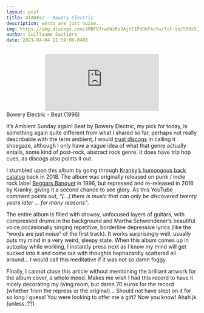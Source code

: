 ```yaml
---
layout: post
title: OTAD#42 - Bowery Electric
description: words are just noise...
img: https://img.discogs.com/zMBFV7rw0NzRx2AjYf1PdDkFknY=/fit-in/509x510/filters:strip_icc():format(jpeg):mode_rgb():quality(90)/discogs-images/R-323556-1292440813.jpeg.jpg
author: Guillaume Sautière
date: 2021-04-04 11:59:00-0400
---
```


<div class="row">
    <div class="col-sm mt-3 mt-md-0 video" align="center">
        <iframe src="https://www.youtube.com/embed/KAo4svd7IR4" frameborder="0" allow="accelerometer; autoplay; encrypted-media; gyroscope; picture-in-picture" allowfullscreen></iframe>
    </div>
</div>

<div class="caption">
    Bowery Electric - Beat (1996)
</div>

It’s Ambient Sunday again! Beat by Bowery Electric, my pick for today, is something again quite different from what I shared so far, perhaps not really describable with the term ambient, I would [trust discogs](https://www.discogs.com/Bowery-Electric-Beat/release/323556) in calling it shoegaze, although I only have a vague idea of what that genre actually entails, some kind of post-rock, abstract rock genre. It does have trip hop cues, as discogs also points it out.

I stumbled upon this album by going through [Kranky’s humongous back catalog](https://kranky.bandcamp.com/) back in 2018. The album was originally released on punk / indie rock label [Beggars Banquet](https://www.discogs.com/label/2056-Beggars-Banquet) in 1996, but repressed and re-released in 2016 by Kranky, giving it a second chance to see glory. As this YouTube comment points out, *“[...] there is music that can only be discovered twenty years later ... for many reasons”*.

The entire album is filled with drowsy, unfocused layers of guitars, with compressed drums in the background and Martha Schwendener’s beautiful voice occasionally singing repetitive, borderline depressive lyrics (like the “words are just noise” of the first track). It works surprisingly well, usually puts my mind in a very weird, sleepy state. When this album comes up in autoplay while working, I instantly press next as I know my mind will get sucked into it and come out with thoughts haphazardly scattered all around... I would call this meditative if it was not so damn foggy.

Finally, I cannot close this article without mentioning the brilliant artwork for the album cover, a whole mood. Makes me wish I had this record to have it nicely decorating my living room, but damn 70 euros for the record (whether from the repress or the original)… Should not have slept on it for so long I guess! You were looking to offer me a gift? Now you know! Ahah jk (unless..??)
